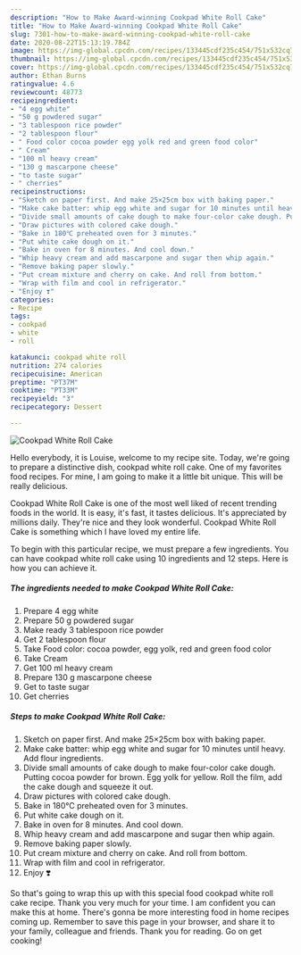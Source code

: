 ```yaml
---
description: "How to Make Award-winning Cookpad White Roll Cake"
title: "How to Make Award-winning Cookpad White Roll Cake"
slug: 7301-how-to-make-award-winning-cookpad-white-roll-cake
date: 2020-08-22T15:13:19.784Z
image: https://img-global.cpcdn.com/recipes/133445cdf235c454/751x532cq70/cookpad-white-roll-cake-recipe-main-photo.jpg
thumbnail: https://img-global.cpcdn.com/recipes/133445cdf235c454/751x532cq70/cookpad-white-roll-cake-recipe-main-photo.jpg
cover: https://img-global.cpcdn.com/recipes/133445cdf235c454/751x532cq70/cookpad-white-roll-cake-recipe-main-photo.jpg
author: Ethan Burns
ratingvalue: 4.6
reviewcount: 48773
recipeingredient:
- "4 egg white"
- "50 g powdered sugar"
- "3 tablespoon rice powder"
- "2 tablespoon flour"
- " Food color cocoa powder egg yolk red and green food color"
- " Cream"
- "100 ml heavy cream"
- "130 g mascarpone cheese"
- "to taste sugar"
- " cherries"
recipeinstructions:
- "Sketch on paper first. And make 25×25cm box with baking paper."
- "Make cake batter: whip egg white and sugar for 10 minutes until heavy. Add flour ingredients."
- "Divide small amounts of cake dough to make four-color cake dough. Putting cocoa powder for brown. Egg yolk for yellow. Roll the film, add the cake dough and squeeze it out."
- "Draw pictures with colored cake dough."
- "Bake in 180℃ preheated oven for 3 minutes."
- "Put white cake dough on it."
- "Bake in oven for 8 minutes. And cool down."
- "Whip heavy cream and add mascarpone and sugar then whip again."
- "Remove baking paper slowly."
- "Put cream mixture and cherry on cake. And roll from bottom."
- "Wrap with film and cool in refrigerator."
- "Enjoy ❣️"
categories:
- Recipe
tags:
- cookpad
- white
- roll

katakunci: cookpad white roll 
nutrition: 274 calories
recipecuisine: American
preptime: "PT37M"
cooktime: "PT33M"
recipeyield: "3"
recipecategory: Dessert

---
```



![Cookpad White Roll Cake](https://img-global.cpcdn.com/recipes/133445cdf235c454/751x532cq70/cookpad-white-roll-cake-recipe-main-photo.jpg)

Hello everybody, it is Louise, welcome to my recipe site. Today, we're going to prepare a distinctive dish, cookpad white roll cake. One of my favorites food recipes. For mine, I am going to make it a little bit unique. This will be really delicious.

Cookpad White Roll Cake is one of the most well liked of recent trending foods in the world. It is easy, it's fast, it tastes delicious. It's appreciated by millions daily. They're nice and they look wonderful. Cookpad White Roll Cake is something which I have loved my entire life.




To begin with this particular recipe, we must prepare a few ingredients. You can have cookpad white roll cake using 10 ingredients and 12 steps. Here is how you can achieve it.

<!--inarticleads1-->

##### The ingredients needed to make Cookpad White Roll Cake:

1. Prepare 4 egg white
1. Prepare 50 g powdered sugar
1. Make ready 3 tablespoon rice powder
1. Get 2 tablespoon flour
1. Take  Food color: cocoa powder, egg yolk, red and green food color
1. Take  Cream
1. Get 100 ml heavy cream
1. Prepare 130 g mascarpone cheese
1. Get to taste sugar
1. Get  cherries




<!--inarticleads2-->

##### Steps to make Cookpad White Roll Cake:

1. Sketch on paper first. And make 25×25cm box with baking paper.
1. Make cake batter: whip egg white and sugar for 10 minutes until heavy. Add flour ingredients.
1. Divide small amounts of cake dough to make four-color cake dough. Putting cocoa powder for brown. Egg yolk for yellow. Roll the film, add the cake dough and squeeze it out.
1. Draw pictures with colored cake dough.
1. Bake in 180℃ preheated oven for 3 minutes.
1. Put white cake dough on it.
1. Bake in oven for 8 minutes. And cool down.
1. Whip heavy cream and add mascarpone and sugar then whip again.
1. Remove baking paper slowly.
1. Put cream mixture and cherry on cake. And roll from bottom.
1. Wrap with film and cool in refrigerator.
1. Enjoy ❣️




So that's going to wrap this up with this special food cookpad white roll cake recipe. Thank you very much for your time. I am confident you can make this at home. There's gonna be more interesting food in home recipes coming up. Remember to save this page in your browser, and share it to your family, colleague and friends. Thank you for reading. Go on get cooking!
